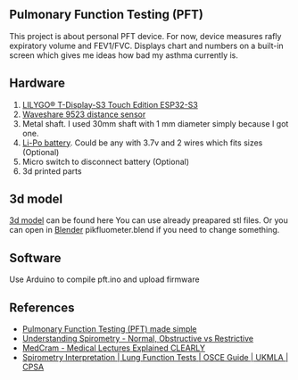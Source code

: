 ## Pulmonary Function Testing (PFT)
This project is about personal PFT device.
For now, device measures rafly expiratory volume and FEV1/FVC.
Displays chart and numbers on a built-in screen which gives me ideas how bad my asthma currently is.

## Hardware
1. [LILYGO® T-Display-S3 Touch Edition ESP32-S3](https://www.aliexpress.com/item/1005004928000937.html)
2. [Waveshare 9523 distance sensor](https://botland.store/distance-sensors/4459-distance-sensor-reflective-33v5v-30mm-waveshare-9523-5904422373986.html)
3. Metal shaft. I used 30mm shaft with 1 mm diameter simply because I got one.
4. [Li-Po battery](https://allegro.pl/oferta/bateria-akumulator-li-polymer-3-7v-250mah-pcm-12200080940). Could be any with 3.7v and 2 wires which fits sizes (Optional)
5. Micro switch to disconnect battery (Optional)
6. 3d printed parts

## 3d model
[3d model](./model/) can be found here
You can use already preapared stl files.
Or you can open in [Blender](https://www.blender.org/) pikfluometer.blend if you need to change something.

## Software
Use Arduino to compile pft.ino and upload firmware

## References
* [Pulmonary Function Testing (PFT) made simple](https://medicine.uiowa.edu/iowaprotocols/pulmonary-function-testing-pft-made-simple)
* [Understanding Spirometry - Normal, Obstructive vs Restrictive](https://www.youtube.com/watch?v=YwcNbVnHNAo)
* [MedCram - Medical Lectures Explained CLEARLY](https://www.youtube.com/watch?v=EmRgAGLEY8Y)
* [Spirometry Interpretation | Lung Function Tests | OSCE Guide | UKMLA | CPSA](https://www.youtube.com/watch?v=qW8ujyrLZxk)
